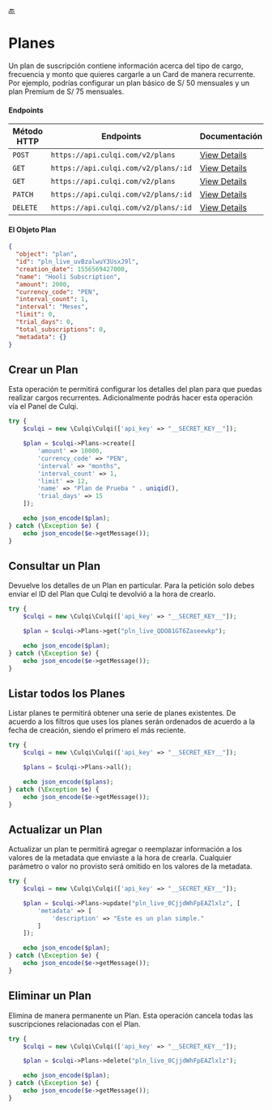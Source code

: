 [:back:](/docs/README.md)

# Planes

Un plan de suscripción contiene información acerca del tipo de cargo, frecuencia y monto que quieres cargarle a un Card de manera recurrente. Por ejemplo, podrías configurar un plan básico de S/ 50 mensuales y un plan Premium de S/ 75 mensuales.

#### Endpoints

| Método HTTP | Endpoints                            | Documentación                                            |
| ----------- | ------------------------------------ | -------------------------------------------------------- |
| `POST`      | `https://api.culqi.com/v2/plans`     | [View Details](https://www.culqi.com/api/#planes#create) |
| `GET`       | `https://api.culqi.com/v2/plans/:id` | [View Details](https://www.culqi.com/api/#planes#detail) |
| `GET`       | `https://api.culqi.com/v2/plans`     | [View Details](https://www.culqi.com/api/#planes#list)   |
| `PATCH`     | `https://api.culqi.com/v2/plans/:id` | [View Details](https://www.culqi.com/api/#planes#update) |
| `DELETE`    | `https://api.culqi.com/v2/plans/:id` | [View Details](https://www.culqi.com/api/#planes#delete) |

#### El Objeto Plan

```json
{
  "object": "plan",
  "id": "pln_live_uvBzalwuY3UsxJ9l",
  "creation_date": 1556569427000,
  "name": "Hooli Subscription",
  "amount": 2000,
  "currency_code": "PEN",
  "interval_count": 1,
  "interval": "Meses",
  "limit": 0,
  "trial_days": 0,
  "total_subscriptions": 0,
  "metadata": {}
}
```

## Crear un Plan

Esta operación te permitirá configurar los detalles del plan para que puedas realizar cargos recurrentes. Adicionalmente podrás hacer esta operación vía el Panel de Culqi.

```php
try {
    $culqi = new \Culqi\Culqi(['api_key' => "__SECRET_KEY__"]);

    $plan = $culqi->Plans->create([
        'amount' => 10000,
        'currency_code' => "PEN",
        'interval' => "months",
        'interval_count' => 1,
        'limit' => 12,
        'name' => "Plan de Prueba " . uniqid(),
        'trial_days' => 15
    ]);

    echo json_encode($plan);
} catch (\Exception $e) {
    echo json_encode($e->getMessage());
}
```

## Consultar un Plan

Devuelve los detalles de un Plan en particular. Para la petición solo debes enviar el ID del Plan que Culqi te devolvió a la hora de crearlo.

```php
try {
    $culqi = new \Culqi\Culqi(['api_key' => "__SECRET_KEY__"]);

    $plan = $culqi->Plans->get("pln_live_QDO81GT6Zaseewkp");

    echo json_encode($plan);
} catch (\Exception $e) {
    echo json_encode($e->getMessage());
}
```

## Listar todos los Planes

Listar planes te permitirá obtener una serie de planes existentes. De acuerdo a los filtros que uses los planes serán ordenados de acuerdo a la fecha de creación, siendo el primero el más reciente.

```php
try {
    $culqi = new \Culqi\Culqi(['api_key' => "__SECRET_KEY__"]);

    $plans = $culqi->Plans->all();

    echo json_encode($plans);
} catch (\Exception $e) {
    echo json_encode($e->getMessage());
}
```

## Actualizar un Plan

Actualizar un plan te permitirá agregar o reemplazar información a los valores de la metadata que enviaste a la hora de crearla. Cualquier parámetro o valor no provisto será omitido en los valores de la metadata.

```php
try {
    $culqi = new \Culqi\Culqi(['api_key' => "__SECRET_KEY__"]);

    $plan = $culqi->Plans->update("pln_live_0CjjdWhFpEAZlxlz", [
        'metadata' => [
            'description' => "Este es un plan simple."
        ]
    ]);

    echo json_encode($plan);
} catch (\Exception $e) {
    echo json_encode($e->getMessage());
}
```

## Eliminar un Plan

Elimina de manera permanente un Plan. Esta operación cancela todas las suscripciones relacionadas con el Plan.

```php
try {
    $culqi = new \Culqi\Culqi(['api_key' => "__SECRET_KEY__"]);

    $plan = $culqi->Plans->delete("pln_live_0CjjdWhFpEAZlxlz");

    echo json_encode($plan);
} catch (\Exception $e) {
    echo json_encode($e->getMessage());
}
```
